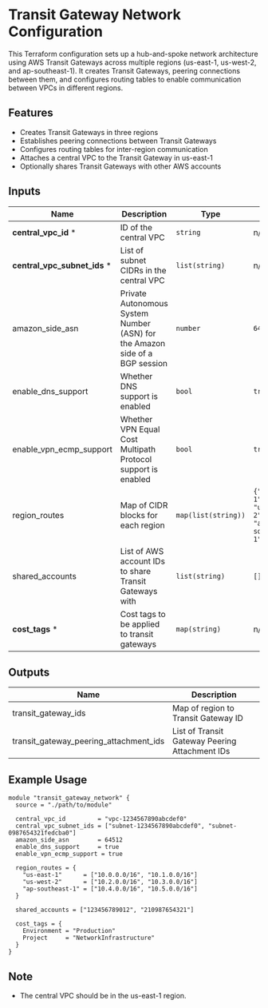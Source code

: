 # Transit Gateway Network Configuration

This Terraform configuration sets up a hub-and-spoke network architecture using AWS Transit Gateways across multiple regions (us-east-1, us-west-2, and ap-southeast-1). It creates Transit Gateways, peering connections between them, and configures routing tables to enable communication between VPCs in different regions.

## Features

- Creates Transit Gateways in three regions
- Establishes peering connections between Transit Gateways
- Configures routing tables for inter-region communication
- Attaches a central VPC to the Transit Gateway in us-east-1
- Optionally shares Transit Gateways with other AWS accounts

## Inputs

| Name | Description | Type | Default |
|------|-------------|------|---------|
| **central_vpc_id** * | ID of the central VPC | `string` | n/a |
| **central_vpc_subnet_ids** * | List of subnet CIDRs in the central VPC | `list(string)` | n/a |
| amazon_side_asn | Private Autonomous System Number (ASN) for the Amazon side of a BGP session | `number` | `64512` |
| enable_dns_support | Whether DNS support is enabled | `bool` | `true` |
| enable_vpn_ecmp_support | Whether VPN Equal Cost Multipath Protocol support is enabled | `bool` | `true` |
| region_routes | Map of CIDR blocks for each region | `map(list(string))` | `{"us-east-1": [], "us-west-2": [], "ap-southeast-1": []}` |
| shared_accounts | List of AWS account IDs to share Transit Gateways with | `list(string)` | `[]` |
| **cost_tags** * | Cost tags to be applied to transit gateways | `map(string)` | n/a |

## Outputs

| Name | Description |
|------|-------------|
| transit_gateway_ids | Map of region to Transit Gateway ID |
| transit_gateway_peering_attachment_ids | List of Transit Gateway Peering Attachment IDs |

## Example Usage

```hcl
module "transit_gateway_network" {
  source = "./path/to/module"

  central_vpc_id         = "vpc-1234567890abcdef0"
  central_vpc_subnet_ids = ["subnet-1234567890abcdef0", "subnet-0987654321fedcba0"]
  amazon_side_asn        = 64512
  enable_dns_support     = true
  enable_vpn_ecmp_support = true

  region_routes = {
    "us-east-1"      = ["10.0.0.0/16", "10.1.0.0/16"]
    "us-west-2"      = ["10.2.0.0/16", "10.3.0.0/16"]
    "ap-southeast-1" = ["10.4.0.0/16", "10.5.0.0/16"]
  }

  shared_accounts = ["123456789012", "210987654321"]

  cost_tags = {
    Environment = "Production"
    Project     = "NetworkInfrastructure"
  }
}
```

## Note

- The central VPC should be in the us-east-1 region.
